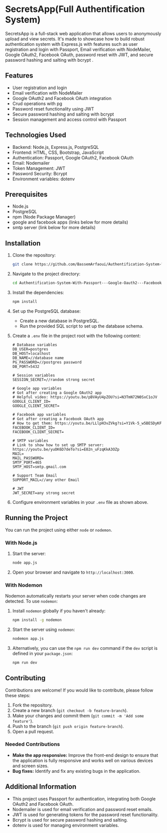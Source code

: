 # SecretsApp(Full Authentification System)

SecretsApp is a full-stack web application that allows users to anonymously upload and view secrets. It's made to showcase how to build robust authentication system with Express.js with features such as user registration and login with Passport, Email verification with NodeMailer, Google OAuth2, Facebook OAuth, password reset with JWT, and secure password hashing and salting with bcrypt .

## Features

- User registration and login
- Email verification with NodeMailer
- Google OAuth2 and Facebook OAuth integration
- Crud operations with pg
- Password reset functionality using JWT
- Secure password hashing and salting with bcrypt
- Session management and access control with Passport

## Technologies Used

- Backend: Node.js, Express.js, PostgreSQL
- Frontend: HTML, CSS, Bootstrap, JavaScript
- Authentication: Passport, Google OAuth2, Facebook OAuth
- Email: Nodemailer
- Token Management: JWT
- Password Security: Bcrypt
- Environment variables: dotenv

## Prerequisites

- Node.js
- PostgreSQL
- npm (Node Package Manager)
- google and facebook apps (links below for more details)
- smtp server (link below for more details)

## Installation

1. Clone the repository:

   ```bash
   git clone https://github.com/BassemArfaoui/Authentification-System-With-Passport---Google-Oauth2---Facebook-Oauth---JWT---NodeMailer---Bcrypt.git
   ```

2. Navigate to the project directory:

   ```bash
   cd Authentification-System-With-Passport---Google-Oauth2---Facebook-Oauth---JWT---NodeMailer---Bcrypt
   ```

3. Install the dependencies:

   ```bash
   npm install
   ```

4. Set up the PostgreSQL database:

   - Create a new database in PostgreSQL.
   - Run the provided SQL script to set up the database schema.

5. Create a `.env` file in the project root with the following content:

   ```env
   # Database variables
   DB_USER=postgres
   DB_HOST=localhost
   DB_NAME=//database name
   PG_PASSWORD=//postgres password
   DB_PORT=5432

   # Session variables
   SESSION_SECRET=//random strong secret

   # Google app variables
   # Got after creating a Google OAuth2 app
   # Helpful video: https://youtu.be/pBVAyU4pZOU?si=N3TmN72N0SxC1oJV
   GOOGLE_CLIENT_ID=
   GOOGLE_CLIENT_SECRET=

   # Facebook app variables
   # Got after creating a Facebook OAuth app
   # How to get them: https://youtu.be/LLlpH3vZVkg?si=Y1Vk-5_w5BESDyKF
   FACEBOOK_CLIENT_ID=
   FACEBOOK_CLIENT_SECRET=

   # SMTP variables
   # Link to show how to set up SMTP server: https://youtu.be/yuOK6D7deTo?si=E02n_uFzqKkA3OZp
   MAIL=
   MAIL_PASSWORD=
   SMTP_PORT=465
   SMTP_HOST=smtp.gmail.com

   # Support Team Email
   SUPPORT_MAIL=//any other Email

   # JWT
   JWT_SECRET=any strong secret
   ```

6. Configure environment variables in your `.env` file as shown above.

## Running the Project

You can run the project using either `node` or `nodemon`. 

### With Node.js

1. Start the server:

   ```bash
   node app.js
   ```

2. Open your browser and navigate to `http://localhost:3000`.

### With Nodemon

Nodemon automatically restarts your server when code changes are detected. To use `nodemon`:

1. Install `nodemon` globally if you haven't already:

   ```bash
   npm install -g nodemon
   ```

2. Start the server using `nodemon`:

   ```bash
   nodemon app.js
   ```

3. Alternatively, you can use the `npm run dev` command if the `dev` script is defined in your `package.json`:

   ```bash
   npm run dev
   ```

   

## Contributing

Contributions are welcome! If you would like to contribute, please follow these steps:

1. Fork the repository.
2. Create a new branch (`git checkout -b feature-branch`).
3. Make your changes and commit them (`git commit -m 'Add some feature'`).
4. Push to the branch (`git push origin feature-branch`).
5. Open a pull request.

### Needed Contributions

- **Make the app responsive:** Improve the front-end design to ensure that the application is fully responsive and works well on various devices and screen sizes.
- **Bug fixes:** Identify and fix any existing bugs in the application.


## Additional Information

- This project uses Passport for authentication, integrating both Google OAuth2 and Facebook OAuth.
- Nodemailer is used for email verification and password reset emails.
- JWT is used for generating tokens for the password reset functionality.
- Bcrypt is used for secure password hashing and salting.
- dotenv is used for managing environment variables.

